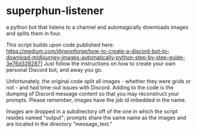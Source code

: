 # superphun-listener
a python bot that listens to a channel and automagically downloads images and splits them in four.

This script builds upon code published here: https://medium.com/@neonforge/how-to-create-a-discord-bot-to-download-midjourney-images-automatically-python-step-by-step-guide-3e76d3282871 Just follow the instructions on how to create your own personal Discord bot, and away you go.

Unfortunately, the original code split all images - whether they were grids or not - and had time-out issues with Discord. Adding to the code is the dumping of Discord message content so that you may reconstruct your prompts. Please remember, images have the job id imbedded in the name.

Images are dropped in a subdirectory off of the one in which the script resides named "output"; prompts share the same name as the images and are located in the directory "message_text."
